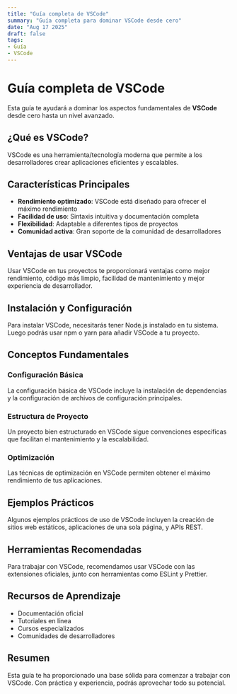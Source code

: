 ```yaml
---
title: "Guía completa de VSCode"
summary: "Guía completa para dominar VSCode desde cero"
date: "Aug 17 2025"
draft: false
tags:
- Guía
- VSCode
---
```


# Guía completa de VSCode

Esta guía te ayudará a dominar los aspectos fundamentales de **VSCode** desde cero hasta un nivel avanzado.

## ¿Qué es VSCode?

VSCode es una herramienta/tecnología moderna que permite a los desarrolladores crear aplicaciones eficientes y escalables.

## Características Principales

- **Rendimiento optimizado**: VSCode está diseñado para ofrecer el máximo rendimiento
- **Facilidad de uso**: Sintaxis intuitiva y documentación completa
- **Flexibilidad**: Adaptable a diferentes tipos de proyectos
- **Comunidad activa**: Gran soporte de la comunidad de desarrolladores

## Ventajas de usar VSCode

Usar VSCode en tus proyectos te proporcionará ventajas como mejor rendimiento, código más limpio, facilidad de mantenimiento y mejor experiencia de desarrollador.

## Instalación y Configuración

Para instalar VSCode, necesitarás tener Node.js instalado en tu sistema. Luego podrás usar npm o yarn para añadir VSCode a tu proyecto.

## Conceptos Fundamentales

### Configuración Básica
La configuración básica de VSCode incluye la instalación de dependencias y la configuración de archivos de configuración principales.

### Estructura de Proyecto
Un proyecto bien estructurado en VSCode sigue convenciones específicas que facilitan el mantenimiento y la escalabilidad.

### Optimización
Las técnicas de optimización en VSCode permiten obtener el máximo rendimiento de tus aplicaciones.

## Ejemplos Prácticos

Algunos ejemplos prácticos de uso de VSCode incluyen la creación de sitios web estáticos, aplicaciones de una sola página, y APIs REST.

## Herramientas Recomendadas

Para trabajar con VSCode, recomendamos usar VSCode con las extensiones oficiales, junto con herramientas como ESLint y Prettier.

## Recursos de Aprendizaje

- Documentación oficial
- Tutoriales en línea
- Cursos especializados
- Comunidades de desarrolladores

## Resumen

Esta guía te ha proporcionado una base sólida para comenzar a trabajar con VSCode. Con práctica y experiencia, podrás aprovechar todo su potencial.
